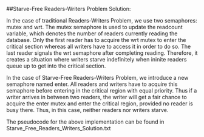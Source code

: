 ##Starve-Free Readers-Writers Problem Solution:

In the case of traditional Readers-Writers Problem, we use two semaphores: mutex and wrt. The mutex semaphore is used to update the readcount variable, which denotes the number of readers currently reading the database. Only the first reader has to acquire the wrt mutex to enter the critical section whereas all writers have to access it in order to do so. The last reader signals the wrt semaphore after completing reading. Therefore, it creates a situation where writers starve indefinitely when ininite readers queue up to get into the critical section.

In the case of Starve-Free Readers-Writers Problem, we introduce a new semaphore named enter. All readers and writers have to acquire this semaphore before entering in the critical region with equal priority. Thus if a writer arrives in between two readers, the writer will get a fair chance to acquire the enter mutex and enter the critical region, provided no reader is busy there. Thus, in this case, neither readers nor writers starve.

The pseudocode for the above implementation can be found in Starve_Free_Readers_Writers_Solution.txt